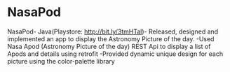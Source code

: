 # NasaPod


NasaPod- Java(Playstore: http://bit.ly/3tmHTal)- 
Released, designed and implemented an app to display the Astronomy Picture of the day.
			-Used Nasa Apod (Astronomy Picture of the day) REST Api to display a list of Apods and details using retrofit
			-Provided dynamic unique design for each picture using the color-palette library	
